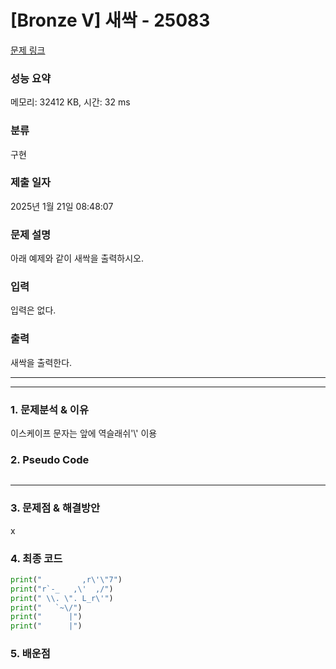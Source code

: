 # [Bronze V] 새싹 - 25083 

[문제 링크](https://www.acmicpc.net/problem/25083) 

### 성능 요약

메모리: 32412 KB, 시간: 32 ms

### 분류

구현

### 제출 일자

2025년 1월 21일 08:48:07

### 문제 설명

<p>아래 예제와 같이 새싹을 출력하시오.</p>

### 입력 

 <p>입력은 없다.</p>

### 출력 

 <p>새싹을 출력한다.</p>

 ---
 ---

### 1. 문제분석 & 이유

이스케이프 문자는 앞에 역슬래쉬'\\' 이용

### 2. Pseudo Code

```python

```

---

### 3. 문제점 & 해결방안

x

### 4. 최종 코드

```python
print("         ,r\'\"7")
print("r`-_   ,\'  ,/")
print(" \\. \". L_r\'")
print("   `~\/")
print("      |")
print("      |")
```

### 5. 배운점
